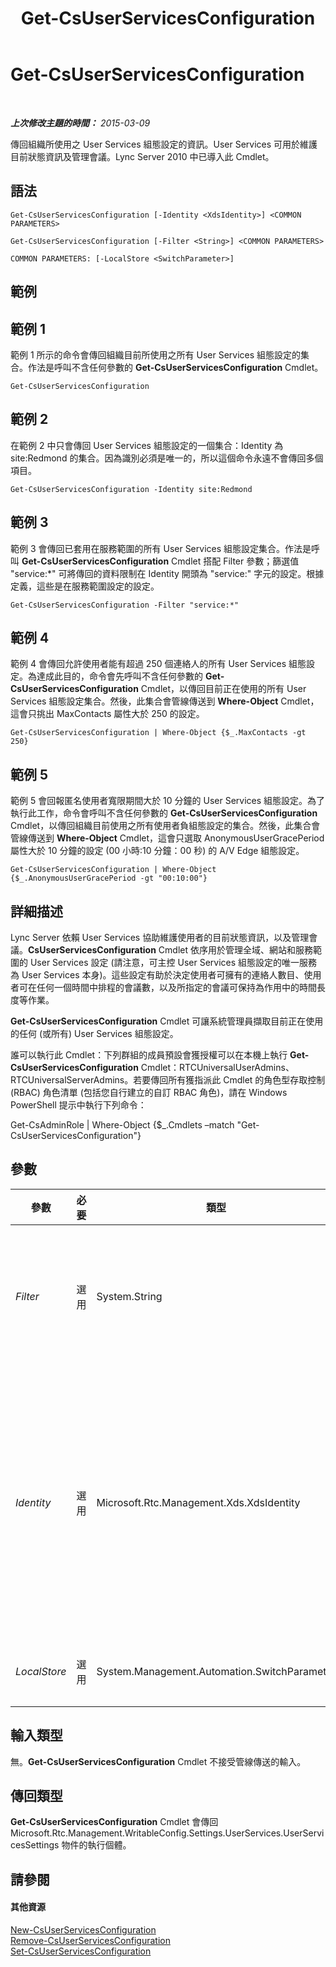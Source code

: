 ﻿---
title: Get-CsUserServicesConfiguration
TOCTitle: Get-CsUserServicesConfiguration
ms:assetid: 07884f7a-d9f7-4a3f-a5ef-7f4ba71c2769
ms:mtpsurl: https://technet.microsoft.com/zh-tw/library/Gg398133(v=OCS.15)
ms:contentKeyID: 49289990
ms.date: 08/10/2015
mtps_version: v=OCS.15
ms.translationtype: HT
---

# Get-CsUserServicesConfiguration

 

_**上次修改主題的時間：** 2015-03-09_

傳回組織所使用之 User Services 組態設定的資訊。User Services 可用於維護目前狀態資訊及管理會議。Lync Server 2010 中已導入此 Cmdlet。

## 語法

    Get-CsUserServicesConfiguration [-Identity <XdsIdentity>] <COMMON PARAMETERS>

    Get-CsUserServicesConfiguration [-Filter <String>] <COMMON PARAMETERS>

    COMMON PARAMETERS: [-LocalStore <SwitchParameter>]

## 範例

## 範例 1

範例 1 所示的命令會傳回組織目前所使用之所有 User Services 組態設定的集合。作法是呼叫不含任何參數的 **Get-CsUserServicesConfiguration** Cmdlet。

    Get-CsUserServicesConfiguration

## 範例 2

在範例 2 中只會傳回 User Services 組態設定的一個集合：Identity 為 site:Redmond 的集合。因為識別必須是唯一的，所以這個命令永遠不會傳回多個項目。

    Get-CsUserServicesConfiguration -Identity site:Redmond

## 範例 3

範例 3 會傳回已套用在服務範圍的所有 User Services 組態設定集合。作法是呼叫 **Get-CsUserServicesConfiguration** Cmdlet 搭配 Filter 參數；篩選值 "service:\*" 可將傳回的資料限制在 Identity 開頭為 "service:" 字元的設定。根據定義，這些是在服務範圍設定的設定。

    Get-CsUserServicesConfiguration -Filter "service:*"

## 範例 4

範例 4 會傳回允許使用者能有超過 250 個連絡人的所有 User Services 組態設定。為達成此目的，命令會先呼叫不含任何參數的 **Get-CsUserServicesConfiguration** Cmdlet，以傳回目前正在使用的所有 User Services 組態設定集合。然後，此集合會管線傳送到 **Where-Object** Cmdlet，這會只挑出 MaxContacts 屬性大於 250 的設定。

    Get-CsUserServicesConfiguration | Where-Object {$_.MaxContacts -gt 250}

## 範例 5

範例 5 會回報匿名使用者寬限期間大於 10 分鐘的 User Services 組態設定。為了執行此工作，命令會呼叫不含任何參數的 **Get-CsUserServicesConfiguration** Cmdlet，以傳回組織目前使用之所有使用者負組態設定的集合。然後，此集合會管線傳送到 **Where-Object** Cmdlet，這會只選取 AnonymousUserGracePeriod 屬性大於 10 分鐘的設定 (00 小時:10 分鐘：00 秒) 的 A/V Edge 組態設定。

    Get-CsUserServicesConfiguration | Where-Object {$_.AnonymousUserGracePeriod -gt "00:10:00"}

## 詳細描述

Lync Server 依賴 User Services 協助維護使用者的目前狀態資訊，以及管理會議。**CsUserServicesConfiguration** Cmdlet 依序用於管理全域、網站和服務範圍的 User Services 設定 (請注意，可主控 User Services 組態設定的唯一服務為 User Services 本身)。這些設定有助於決定使用者可擁有的連絡人數目、使用者可在任何一個時間中排程的會議數，以及所指定的會議可保持為作用中的時間長度等作業。

**Get-CsUserServicesConfiguration** Cmdlet 可讓系統管理員擷取目前正在使用的任何 (或所有) User Services 組態設定。

誰可以執行此 Cmdlet：下列群組的成員預設會獲授權可以在本機上執行 **Get-CsUserServicesConfiguration** Cmdlet：RTCUniversalUserAdmins、RTCUniversalServerAdmins。若要傳回所有獲指派此 Cmdlet 的角色型存取控制 (RBAC) 角色清單 (包括您自行建立的自訂 RBAC 角色)，請在 Windows PowerShell 提示中執行下列命令：

Get-CsAdminRole | Where-Object {$\_.Cmdlets –match "Get-CsUserServicesConfiguration"}

## 參數


<table>
<colgroup>
<col style="width: 25%" />
<col style="width: 25%" />
<col style="width: 25%" />
<col style="width: 25%" />
</colgroup>
<thead>
<tr class="header">
<th>參數</th>
<th>必要</th>
<th>類型</th>
<th>說明</th>
</tr>
</thead>
<tbody>
<tr class="odd">
<td><p><em>Filter</em></p></td>
<td><p>選用</p></td>
<td><p>System.String</p></td>
<td><p>可讓您在擷取 User Services 組態設定的一或多個集合時使用萬用字元。例如，若要傳回在網站範圍所設定的所有設定，請使用下列語法：-Filter &quot;site:*&quot;。若要傳回在服務範圍所設定的所有設定，請使用下列語法：-Filter &quot;service:*&quot;。</p></td>
</tr>
<tr class="even">
<td><p><em>Identity</em></p></td>
<td><p>選用</p></td>
<td><p>Microsoft.Rtc.Management.Xds.XdsIdentity</p></td>
<td><p>要傳回之 User Services 組態設定的唯一識別碼。若要傳回全域設定，請使用下列語法：-Identity global。若要傳回在此網站範圍設定的設定，請使用下列語法：-Identity site:Redmond。若要傳回該服務層級的設定，請使用如下所示的語法：-Identity service:UserServer:atl-cs-001.litwareinc.com。</p>
<p>如果省略此參數，則 <strong>Get-CsUserServicesConfiguration</strong> Cmdlet 會傳回組織目前所使用之所有 User Services 組態設定。</p></td>
</tr>
<tr class="odd">
<td><p><em>LocalStore</em></p></td>
<td><p>選用</p></td>
<td><p>System.Management.Automation.SwitchParameter</p></td>
<td><p>從中央管理存放區本機複本擷取 User Services 組態資料，而不從中央管理存放區本身擷取。</p></td>
</tr>
</tbody>
</table>


## 輸入類型

無。**Get-CsUserServicesConfiguration** Cmdlet 不接受管線傳送的輸入。

## 傳回類型

**Get-CsUserServicesConfiguration** Cmdlet 會傳回 Microsoft.Rtc.Management.WritableConfig.Settings.UserServices.UserServicesSettings 物件的執行個體。

## 請參閱

#### 其他資源

[New-CsUserServicesConfiguration](new-csuserservicesconfiguration.md)  
[Remove-CsUserServicesConfiguration](remove-csuserservicesconfiguration.md)  
[Set-CsUserServicesConfiguration](set-csuserservicesconfiguration.md)

